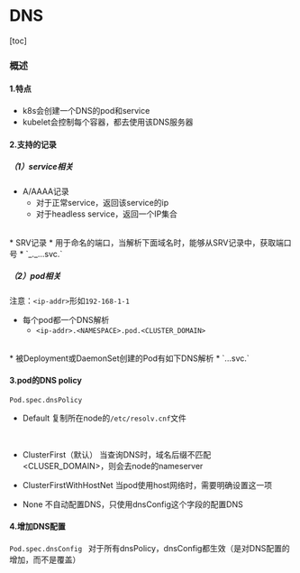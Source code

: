# DNS
[toc]
### 概述
#### 1.特点
* k8s会创建一个DNS的pod和service
* kubelet会控制每个容器，都去使用该DNS服务器

#### 2.支持的记录

##### （1）service相关
* A/AAAA记录
  * 对于正常service，返回该service的ip
  * 对于headless service，返回一个IP集合
</br>
* SRV记录
  * 用于命名的端口，当解析下面域名时，能够从SRV记录中，获取端口号
    * `_<PORT_NAME>._<PORT_PROTOCOL>.<SVC_NAME>.<NAMESAPCE>.svc.<CLUSTER_DOMIAN>`

##### （2）pod相关
注意：`<ip-addr>`形如`192-168-1-1`
* 每个pod都一个DNS解析
  * `<ip-addr>.<NAMESPACE>.pod.<CLUSTER_DOMAIN>`
</br>
* 被Deployment或DaemonSet创建的Pod有如下DNS解析
  * `<ip-addr>.<DEPLOYMENT_NAME>.<NAMESPACE>.svc.<CLUSTER_DOMAIN>`


#### 3.pod的DNS policy
`Pod.spec.dnsPolicy`
* Default
复制所在node的`/etc/resolv.cnf`文件
</br>

* ClusterFirst（默认）
当查询DNS时，域名后缀不匹配<CLUSER_DOMAIN>，则会去node的nameserver

* ClusterFirstWithHostNet
当pod使用host网络时，需要明确设置这一项

* None
不自动配置DNS，只使用dnsConfig这个字段的配置DNS

#### 4.增加DNS配置
`Pod.spec.dnsConfig `
对于所有dnsPolicy，dnsConfig都生效（是对DNS配置的增加，而不是覆盖）
